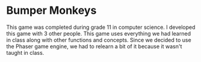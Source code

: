 # Bumper Monkeys
This game was completed during grade 11 in computer science.
I developed this game with 3 other people.
This game uses everything we had learned in class along with other
functions and concepts. Since we decided to use the Phaser game engine,
we had to relearn a bit of it because it wasn't taught in class.
